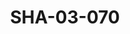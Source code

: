 ---
pid: SHA-03-070
title: SHA-03-070
language: en
collection: Sharhabil Ahmed
original_label: 
rights: Sharhabil Ahmed
location_of_original: Sharhabil Ahmed
photographer_or_studio: 
scanned_from: photograph 8.9 by 13.9
_date: '1965'
location: Khartoum
description: Sharhabil Ahmed with guitar
additional_notes: 
permission_display: 'yes'
on_server: 'no'
on_website: 'no'
permalink: /photopages/en/SHA-03-070.html
layout: photo-page
---